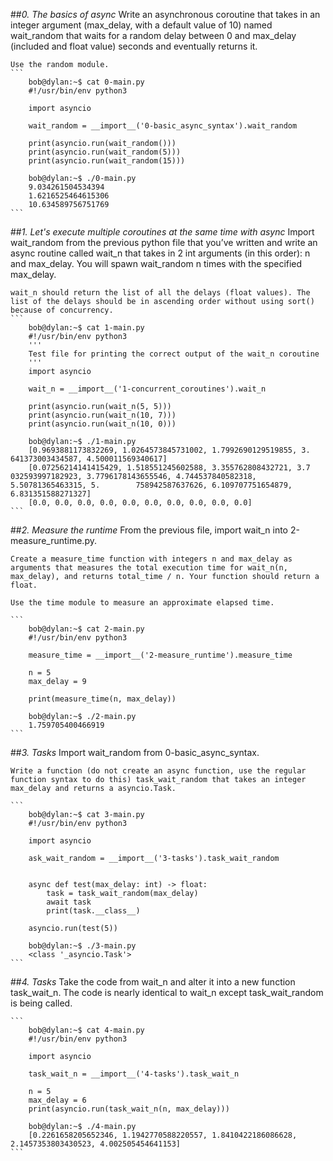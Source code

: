 ##*0. The basics of async*
    Write an asynchronous coroutine that takes in an integer argument (max_delay, with a default value of 10) named wait_random that waits for a random delay between 0 and max_delay (included and float value) seconds and eventually returns it.

    Use the random module.
    ```
        bob@dylan:~$ cat 0-main.py
        #!/usr/bin/env python3

        import asyncio

        wait_random = __import__('0-basic_async_syntax').wait_random

        print(asyncio.run(wait_random()))
        print(asyncio.run(wait_random(5)))
        print(asyncio.run(wait_random(15)))

        bob@dylan:~$ ./0-main.py
        9.034261504534394
        1.6216525464615306
        10.634589756751769
    ```

##*1. Let's execute multiple coroutines at the same time with async*
    Import wait_random from the previous python file that you’ve written and write an async routine called wait_n that takes in 2 int arguments (in this order): n and max_delay. You will spawn wait_random n times with the specified max_delay.

    wait_n should return the list of all the delays (float values). The list of the delays should be in ascending order without using sort() because of concurrency.
    ```
        bob@dylan:~$ cat 1-main.py
        #!/usr/bin/env python3
        '''
        Test file for printing the correct output of the wait_n coroutine
        '''
        import asyncio

        wait_n = __import__('1-concurrent_coroutines').wait_n

        print(asyncio.run(wait_n(5, 5)))
        print(asyncio.run(wait_n(10, 7)))
        print(asyncio.run(wait_n(10, 0)))

        bob@dylan:~$ ./1-main.py
        [0.9693881173832269, 1.0264573845731002, 1.7992690129519855, 3.        641373003434587, 4.500011569340617]
        [0.07256214141415429, 1.518551245602588, 3.355762808432721, 3.7        032593997182923, 3.7796178143655546, 4.744537840582318, 5.50781365463315, 5.        758942587637626, 6.109707751654879, 6.831351588271327]
        [0.0, 0.0, 0.0, 0.0, 0.0, 0.0, 0.0, 0.0, 0.0, 0.0]
    ```

##*2. Measure the runtime*
    From the previous file, import wait_n into 2-measure_runtime.py.

    Create a measure_time function with integers n and max_delay as arguments that measures the total execution time for wait_n(n, max_delay), and returns total_time / n. Your function should return a float.

    Use the time module to measure an approximate elapsed time.

    ```
        bob@dylan:~$ cat 2-main.py
        #!/usr/bin/env python3

        measure_time = __import__('2-measure_runtime').measure_time

        n = 5
        max_delay = 9

        print(measure_time(n, max_delay))

        bob@dylan:~$ ./2-main.py
        1.759705400466919
    ```

##*3. Tasks*
    Import wait_random from 0-basic_async_syntax.

    Write a function (do not create an async function, use the regular function syntax to do this) task_wait_random that takes an integer max_delay and returns a asyncio.Task.

    ```
        bob@dylan:~$ cat 3-main.py
        #!/usr/bin/env python3

        import asyncio

        ask_wait_random = __import__('3-tasks').task_wait_random


        async def test(max_delay: int) -> float:
            task = task_wait_random(max_delay)
            await task
            print(task.__class__)

        asyncio.run(test(5))

        bob@dylan:~$ ./3-main.py
        <class '_asyncio.Task'>
    ```

##*4. Tasks*
    Take the code from wait_n and alter it into a new function task_wait_n. The code is nearly identical to wait_n except task_wait_random is being called.

    ```
        bob@dylan:~$ cat 4-main.py
        #!/usr/bin/env python3

        import asyncio

        task_wait_n = __import__('4-tasks').task_wait_n

        n = 5
        max_delay = 6
        print(asyncio.run(task_wait_n(n, max_delay)))

        bob@dylan:~$ ./4-main.py
        [0.2261658205652346, 1.1942770588220557, 1.8410422186086628, 2.1457353803430523, 4.002505454641153]
    ```
